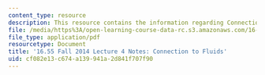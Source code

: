 ```yaml
---
content_type: resource
description: This resource contains the information regarding Connection to Fluids.
file: /media/https%3A/open-learning-course-data-rc.s3.amazonaws.com/16-55-ionized-gases-fall-2014/cf082e13c674a139941a2d841f707f90_MIT16_55F14_Lecture4.pdf
file_type: application/pdf
resourcetype: Document
title: '16.55 Fall 2014 Lecture 4 Notes: Connection to Fluids'
uid: cf082e13-c674-a139-941a-2d841f707f90
---
```

